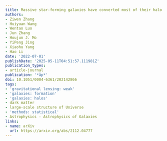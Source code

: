 ```yaml
---
title: Massive star-forming galaxies have converted most of their halo gas into stars
authors:
- Ziwen Zhang
- Huiyuan Wang
- Wentao Luo
- Jun Zhang
- Houjun J. Mo
- YiPeng Jing
- Xiaohu Yang
- Hao Li
date: '2022-07-01'
publishDate: '2025-05-11T04:51:57.111981Z'
publication_types:
- article-journal
publication: '*åp*'
doi: 10.1051/0004-6361/202142866
tags:
- 'gravitational lensing: weak'
- 'galaxies: formation'
- 'galaxies: halos'
- dark matter
- large-scale structure of Universe
- 'methods: statistical'
- Astrophysics - Astrophysics of Galaxies
links:
- name: arXiv
  url: https://arxiv.org/abs/2112.04777
---
```

